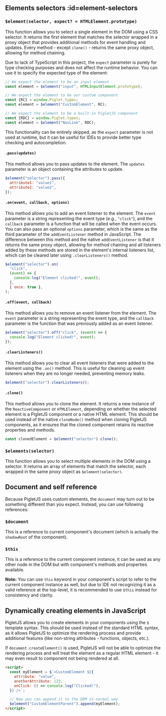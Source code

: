 ## Elements selectors :id=element-selectors
<p id="top" style="position: absolute; top: -50px"></p>

### `$element(selector, expect? = HTMLElement.prototype)`

This function allows you to select a single element in the DOM using a CSS selector.
It returns the first element that matches the selector wrapped in a proxy object that provides additional methods for event handling and updates.
Every method - except `clone()` - returns the same proxy object, allowing for method chaining.

Due to lack of TypeScript in this project, the `expect` parameter is purely for type checking purposes and does not affect the runtime behavior.
You can use it to specify the expected type of the element:

```javascript
// We expect the element to be an input element
const element = $element("input", HTMLInputElement.prototype);

// We expect the element to be our custom component
const {RC} = window.Piglet.types;
const element = $element("CustomElement", RC);

// We expect the element to be a built-in PigletJS component
const {RDC} = window.Piglet.types;
const element = $element("NavLink", RDC);
```

This functionality can be entirely skipped, as the `expect` parameter is not used at runtime, but it can be useful for IDEs to provide better type checking and autocompletion.

#### `.pass(updates)`

This method allows you to pass updates to the element. The `updates` parameter is an object containing the attributes to update.

```javascript
$element("selector").pass({
  attribute1: "value1",
  attribute2: "value2",
});
```

#### `.on(event, callback, options)`

This method allows you to add an event listener to the element. The `event` parameter is a string representing the event type (e.g., `"click"`), and the `callback` parameter is a function that will be called when the event occurs.
You can also pass an optional `options` parameter, which is the same as the third parameter of the `addEventListener` method in JavaScript.
The difference between this method and the native `addEventListener` is that it returns the same proxy object,
allowing for method chaining and all listeners added by these methods are stored in the element's internal listeners list, which can be cleared later using `.clearListeners()` method.

```javascript
$element("selector").on(
  "click",
  (event) => {
    console.log("Element clicked!", event);
  },
  { once: true },
);
```

#### `.off(event, callback)`

This method allows you to remove an event listener from the element. The `event` parameter is a string representing the event type, and the `callback` parameter is the function that was previously added as an event listener.

```javascript
$element("selector").off("click", (event) => {
  console.log("Element clicked!", event);
});
```

#### `.clearListeners()`

This method allows you to clear all event listeners that were added to the element using the `.on()` method. This is useful for cleaning up event listeners when they are no longer needed, preventing memory leaks.

```javascript
$element("selector").clearListeners();
```

#### `.clone()`

This method allows you to clone the element. It returns a new instance of the `ReactiveComponent` or `HTMLElement`, depending on whether the selected element is a PigletJS component or a native HTML element.
This should be used instead of the native `cloneNode()` method when cloning PigletJS components, as it ensures that the cloned component retains its reactive properties and methods.

```javascript
const clonedElement = $element("selector").clone();
```

### `$elements(selector)`

This function allows you to select multiple elements in the DOM using a selector.
It returns an array of elements that match the selector, each wrapped in the same proxy object as `$element(selector)`.

## Document and self reference

Because PigletJS uses custom elements, the `document` may turn out to be something different than you expect.
Instead, you can use following references:

### `$document`

This is a reference to current component's document (which is actually the `shadowRoot` of the component).

### `$this`

This is a reference to the current component instance, it can be used as any other node in the DOM but with component's methods and properties available.

**Note:** You can use `this` keyword in your component's script to refer to the current component instance as well,
but due to IDE not recognizing it as a valid reference at the top-level, it is recommended to use `$this` instead for consistency and clarity.

## Dynamically creating elements in JavaScript

PigletJS allows you to create elements in your components using the `$` template syntax.
This should be used instead of the standard HTML syntax, as it allows PigletJS to optimize the rendering process and provide additional features (like non-string attributes - functions, objects, etc.).

If `document.createElement()` is used, PigletJS will not be able to optimize the rendering process and will treat the element as a regular HTML element - it may even result to component not being rendered at all.

```html
<script>
  const myElement = $`<CustomElement ${{
    attribute: "value",
    anotherAttribute: 123,
    onClick: () => console.log("Clicked!"),
  }} />`;

  // Now you can append it to the DOM in normal way
  $element("CustomElementParent").append(myElement);
</script>
```
